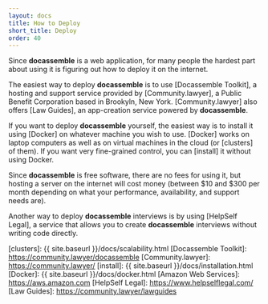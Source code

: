 ```yaml
---
layout: docs
title: How to Deploy
short_title: Deploy
order: 40
---
```


Since **docassemble** is a web application, for many people the
hardest part about using it is figuring out how to deploy it on the
internet.

The easiest way to deploy **docassemble** is to use [Docassemble
Toolkit], a hosting and support service provided by
[Community.lawyer], a Public Benefit Corporation based in Brookyln,
New York.  [Community.lawyer] also offers [Law Guides], an
app-creation service powered by **docassemble**.

If you want to deploy **docassemble** yourself, the easiest way is to
install it using [Docker] on whatever machine you wish to use.
[Docker] works on laptop computers as well as on virtual machines in
the cloud (or [clusters] of them).  If you want very fine-grained
control, you can [install] it without using Docker.

Since **docassemble** is free software, there are no fees for using
it, but hosting a server on the internet will cost money (between $10
and $300 per month depending on what your performance, availability,
and support needs are).

Another way to deploy **docassemble** interviews is by using [HelpSelf
Legal], a service that allows you to create **docassemble** interviews
without writing code directly.

[clusters]: {{ site.baseurl }}/docs/scalability.html 
[Docassemble Toolkit]: https://community.lawyer/docassemble
[Community.lawyer]: https://community.lawyer/
[install]: {{ site.baseurl }}/docs/installation.html
[Docker]: {{ site.baseurl }}/docs/docker.html
[Amazon Web Services]: https://aws.amazon.com
[HelpSelf Legal]: https://www.helpselflegal.com/
[Law Guides]: https://community.lawyer/lawguides
